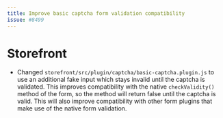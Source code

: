 ```yaml
---
title: Improve basic captcha form validation compatibility
issue: #8499
---
```

# Storefront
* Changed `storefront/src/plugin/captcha/basic-captcha.plugin.js` to use an additional fake input which stays invalid until the captcha is validated. This improves compatibility with the native `checkValidity()` method of the form, so the method will return false until the captcha is valid. This will also improve compatibility with other form plugins that make use of the native form validation.